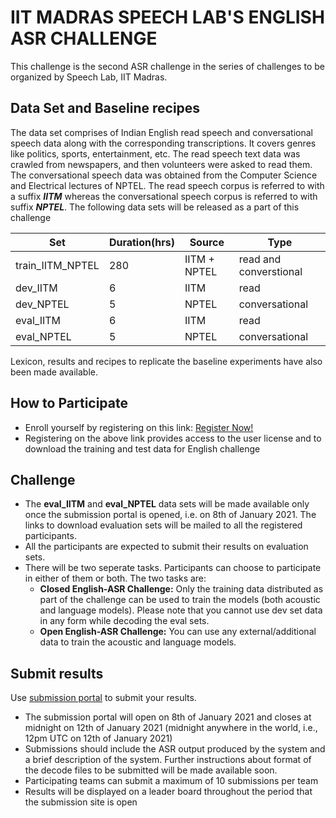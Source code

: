 # IIT MADRAS SPEECH LAB'S ENGLISH ASR CHALLENGE

This challenge is the second ASR challenge in the series of challenges to be organized by Speech Lab, IIT Madras.

## Data Set and Baseline recipes

The data set comprises of Indian English read speech and conversational speech data along with the corresponding transcriptions. It covers genres like politics, sports, entertainment, etc. The read speech text data was crawled from newspapers, and then volunteers were asked to read them. The conversational speech data was obtained from the Computer Science and Electrical lectures of NPTEL. The read speech corpus is referred to with a suffix **_IITM_** whereas the conversational speech corpus is referred to with suffix **_NPTEL_**. The following data sets will be released as a part of this challenge

|Set|Duration(hrs)|Source|Type|
|---|-------------|------|-----|
|train_IITM_NPTEL| 280|IITM + NPTEL|read and converstional|
|dev_IITM|6|IITM|read|
|dev_NPTEL|5|NPTEL|conversational|
|eval_IITM|6|IITM|read|
|eval_NPTEL|5|NPTEL|conversational|

Lexicon, results and recipes to replicate the baseline experiments have also been made available.

## How to Participate

* Enroll yourself by registering on this link: [Register Now!](https://forms.gle/F9XCX3eEnCpnELyr8)
* Registering on the above link provides access to the user license and to download the training and test data for English challenge

## Challenge
* The **eval_IITM** and **eval_NPTEL** data sets will be made available only once the submission portal is opened, i.e. on 8th of January 2021. The links to download evaluation sets will be mailed to all the registered participants.
* All the participants are expected to submit their results on evaluation sets.
* There will be two seperate tasks. Participants can choose to participate in either of them or both. The two tasks are:
   * **Closed English-ASR Challenge:** Only the training data distributed as part of the challenge can be used to train the models (both acoustic and language models). Please note that you cannot use dev set data in any form while decoding the eval sets.
   * **Open English-ASR Challenge:** You can use any external/additional data to train the acoustic and language models.

## Submit results 
Use [submission portal](https://forms.gle/ixPCoD4NoL3cz5XLA) to submit your results.

* The submission portal will open on 8th of January 2021 and closes at midnight on 12th of January 2021 (midnight anywhere in the world, i.e., 12pm UTC on 12th of January 2021)
* Submissions should include the ASR output produced by the system and a brief description of the system. Further instructions about format of the decode files to be submitted will be made available soon.
* Participating teams can submit a maximum of 10 submissions per team
* Results will be displayed on a leader board throughout the period that the submission site is open
